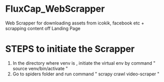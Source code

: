 # FluxCap_WebScrapper

Web Scrapper for downloading assets from icokik, facebook etc + scrapping content off Landing Page

# STEPS to initiate the Scrapper

1. In the directory where venv is , initiate the virtual env by command " source venv/bin/activate "
2. Go to spiders folder and run command " scrapy crawl video-scraper "
